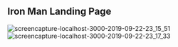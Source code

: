 ## Iron Man Landing Page

![screencapture-localhost-3000-2019-09-22-23_15_51](https://user-images.githubusercontent.com/27325328/65404833-037b8800-dd8f-11e9-9dd2-69b548ec5427.png)
![screencapture-localhost-3000-2019-09-22-23_17_33](https://user-images.githubusercontent.com/27325328/65404968-af24d800-dd8f-11e9-80e9-0faf21510b71.png)
